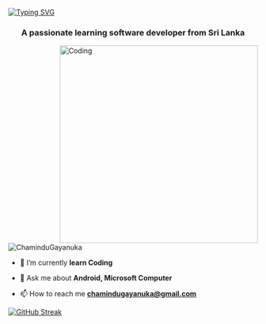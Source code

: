 <a href="https://git.io/typing-svg"><img src="https://readme-typing-svg.herokuapp.com?font=Kaushan+Script&size=40&duration=3500&pause=1000&color=447FF7&background=FFFFFF00&center=true&vCenter=true&width=650&height=55&lines=Hey%2C+It's+Chamindu+Gayanuka;I+am+a+BSE+student;I+am+from+Sri+Lanka+%F0%9F%87%B1%F0%9F%87%B0;I+am+a+learner;Please+subscribe+and+follow+me" alt="Typing SVG" /></a>
<h3 align="center">A passionate learning software developer from Sri Lanka</h3>
<img align="right"alt="Coding"width="400"src="https://cdn.dribbble.com/users/1162077/screenshots/3848914/programmer.gif">

<p align="left"> <img src="https://komarev.com/ghpvc/?username=ChaminduGayanuka&label=Profile%20views&color=0e75b6&style=flat" alt="ChaminduGayanuka" /> </p>

- 🌱 I’m currently **learn Coding**

- 💬 Ask me about **Android, Microsoft Computer**

- 📫 How to reach me **chamindugayanuka@gmail.com**

</p>

[![GitHub Streak](https://github-readme-streak-stats.herokuapp.com/?user=ChaminduGayanuka&theme=highcontrast)](https://github.com/ChaminduGayanuka/github-readme-streak-stats)
</div>

